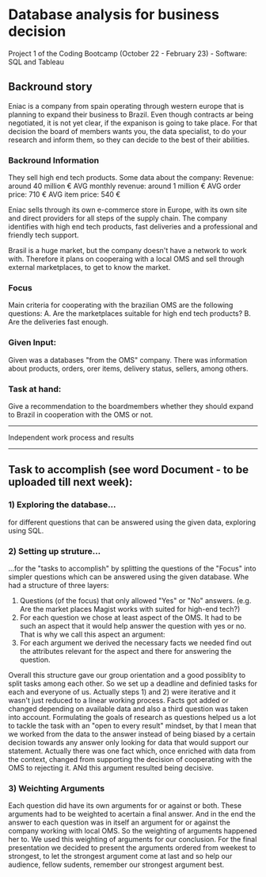 # Database analysis for business decision
Project 1 of the Coding Bootcamp (October 22 - February 23) - Software: SQL and Tableau

## Backround story ##
Eniac is a company from spain operating through western europe that is planning to expand their business to Brazil. Even though contracts ar being negotiated, it is not yet clear, if the expanison is going to take place. For that decision the board of members wants you, the data specialist, to do your research and inform them, so they can decide to the best of their abilities.

### Backround Information ###
They sell high end tech products.
Some data about the company:
  Revenue: around 40 million €
  AVG monthly revenue: around 1 million €
  AVG order price: 710 €
  AVG item price: 540 €
 
Eniac sells through its own e-commerce store in Europe,
with its own site and direct providers for all steps of the supply chain.
The company identifies with high end tech products, fast deliveries and a professional and friendly tech support.

Brasil is a huge market, but the company doesn't have a network to work with. Therefore it plans on cooperaing with a local OMS and sell through external marketplaces, to get to know the market.

### Focus ##
Main criteria for cooperating with the brazilian OMS are the following questions:
A. Are the marketplaces suitable for high end tech products?
B. Are the deliveries fast enough.
 
### Given Input: ###
Given was a databases "from the OMS" company.
There was information about products, orders, orer items, delivery status,
sellers, among others.

### Task at hand: ###
Give a recommendation to the boardmembers whether they should expand to Brazil in cooperation with the OMS or not.

---
Independent work process and results

---

## Task to accomplish (see word Document - to be uploaded till next week): ##
### 1) Exploring the database... ###
for different questions that can be answered using the given data, exploring using SQL.
### 2) Setting up struture... ###
...for the "tasks to accomplish" by splitting the questions of the "Focus" into simpler questions
which can be answered using the given database.
Whe had a structure of three layers:
1. Questions (of the focus) that only allowed "Yes" or "No" answers.
    (e.g. Are the market places Magist works with suited for high-end tech?)
2. For each question we chose at least aspect of the OMS. It had to be such an aspect that it 
    would help answer the question with yes or no. That is why we call this aspect an argument:
3. For each argument we derived the necessary facts we needed find out the attributes 
      relevant for the aspect and there for answering the question. 

Overall this structure gave our group orientation and a good possiblity to split tasks among each other.
So we set up a deadline and definied tasks for each and everyone of us.
Actually steps 1) and 2) were iterative and it wasn't just reduced to a linear working process.
Facts got added or changed depending on available data and also a third question was taken into account.
Formulating the goals of research as questions helped us a lot to tackle the task with an "open to every result" mindset, 
by that I mean that we worked from the data to the answer instead of being biased by a certain decision towards any answer 
only looking for data that would support our statement.
Actually there was one fact which, once enriched with data from the context, changed from supporting the decision of cooperating with the OMS
to rejecting it. ANd this argument resulted being decisive.

### 3) Weichting Arguments ###
Each question did have its own arguments for or against or both. These arguments had to be weighted to acertain a final answer.
And in the end the answer to each question was in itself an argument for or against the company working with local OMS.
So the weighting of  arguments happened her to. We used this weighting of arguments for our conclusion.
For the final presentation we decided to present the arguments ordered from weekest to strongest, to let the strongest
argument come at last and so help our audience, fellow sudents, remember our strongest argument best.
